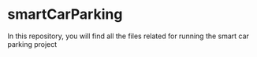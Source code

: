 # smartCarParking
In this repository, you will find all the files related for running the smart car parking project
